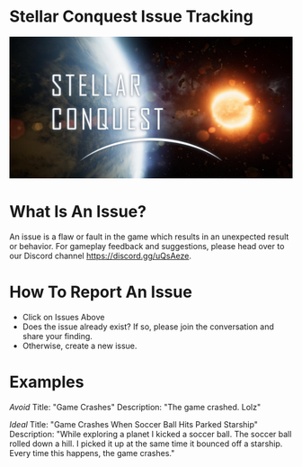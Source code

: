 # Stellar Conquest Issue Tracking
![](./images/banner.png?raw=true "Banner Image")

# What Is An Issue?

An issue is a flaw or fault in the game which results in an unexpected result or behavior. For gameplay feedback and suggestions, please head over to our Discord channel https://discord.gg/uQsAeze.

# How To Report An Issue

- Click on Issues Above
- Does the issue already exist?  If so, please join the conversation and share your finding.
- Otherwise, create a new issue.


# Examples

<i>Avoid</i>
Title: "Game Crashes"
Description: "The game crashed. Lolz"

<i>Ideal</i>
Title: "Game Crashes When Soccer Ball Hits Parked Starship"
Description: "While exploring a planet I kicked a soccer ball. The soccer ball rolled down a hill. I picked it up at the same time it bounced off a starship. Every time this happens, the game crashes."



